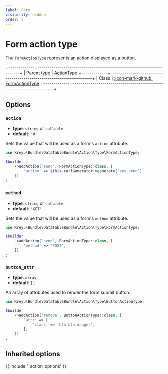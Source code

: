 ```yaml
---
label: Form
visibility: hidden
order: c
---
```


# Form action type

The `FormActionType` represents an action displayed as a button.

+-------------+---------------------------------------------------------------------+
| Parent type | [ActionType](action.md)
+-------------+---------------------------------------------------------------------+
| Class       | [:icon-mark-github: FormActionType](https://github.com/Kreyu/data-table-bundle/blob/main/src/Action/Type/FormActionType.php)
+-------------+---------------------------------------------------------------------+

## Options

### `action`

- **type**: `string` or `callable` 
- **default**: `'#'`

Sets the value that will be used as a form's `action` attribute.

```php
use Kreyu\Bundle\DataTableBundle\Action\Type\FormActionType;

$builder
    ->addAction('send', FormActionType::class, [
        'action' => $this->urlGenerator->generate('sms_send'),
    ])
;
```

### `method`

- **type**: `string` or `callable` 
- **default**: `'GET'`

Sets the value that will be used as a form's `method` attribute.

```php
use Kreyu\Bundle\DataTableBundle\Action\Type\FormActionType;

$builder
    ->addAction('send', FormActionType::class, [
        'method' => 'POST',
    ])
;
```

### `button_attr`

- **type**: `array` 
- **default**: `[]`

An array of attributes used to render the form submit button.

```php
use Kreyu\Bundle\DataTableBundle\Action\Type\ButtonActionType;

$builder
    ->addAction('remove', ButtonActionType::class, [
        'attr' => [
            'class' => 'btn btn-danger',
        ],
    ])
;
```

## Inherited options

{{ include '_action_options' }}
